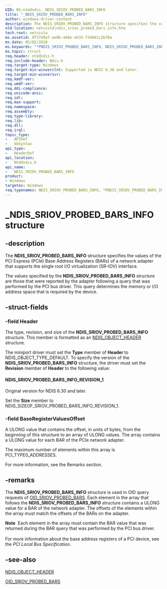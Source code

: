 ```yaml
---
UID: NS:ntddndis._NDIS_SRIOV_PROBED_BARS_INFO
title: "_NDIS_SRIOV_PROBED_BARS_INFO"
author: windows-driver-content
description: The NDIS_SRIOV_PROBED_BARS_INFO structure specifies the values of the PCI Express (PCIe) Base Address Registers (BARs) of a network adapter that supports the single root I/O virtualization (SR-IOV) interface.
old-location: netvista\ndis_sriov_probed_bars_info.htm
tech.root: netvista
ms.assetid: 9f37d9e7-ae8b-448e-a535-f34b01c2bf8a
ms.date: 05/02/2018
ms.keywords: "*PNDIS_SRIOV_PROBED_BARS_INFO, NDIS_SRIOV_PROBED_BARS_INFO, NDIS_SRIOV_PROBED_BARS_INFO structure [Network Drivers Starting with Windows Vista], PNDIS_SRIOV_PROBED_BARS_INFO, PNDIS_SRIOV_PROBED_BARS_INFO structure pointer [Network Drivers Starting with Windows Vista], _NDIS_SRIOV_PROBED_BARS_INFO, netvista.ndis_sriov_probed_bars_info, ntddndis/NDIS_SRIOV_PROBED_BARS_INFO, ntddndis/PNDIS_SRIOV_PROBED_BARS_INFO"
ms.topic: struct
req.header: ntddndis.h
req.include-header: Ndis.h
req.target-type: Windows
req.target-min-winverclnt: Supported in NDIS 6.30 and later.
req.target-min-winversvr: 
req.kmdf-ver: 
req.umdf-ver: 
req.ddi-compliance: 
req.unicode-ansi: 
req.idl: 
req.max-support: 
req.namespace: 
req.assembly: 
req.type-library: 
req.lib: 
req.dll: 
req.irql: 
topic_type:
-	APIRef
-	kbSyntax
api_type:
-	HeaderDef
api_location:
-	Ntddndis.h
api_name:
-	NDIS_SRIOV_PROBED_BARS_INFO
product:
- Windows
targetos: Windows
req.typenames: NDIS_SRIOV_PROBED_BARS_INFO, *PNDIS_SRIOV_PROBED_BARS_INFO
---
```


# _NDIS_SRIOV_PROBED_BARS_INFO structure


## -description



The <b>NDIS_SRIOV_PROBED_BARS_INFO</b> structure specifies the values of the PCI Express (PCIe) Base Address Registers (BARs) of a network adapter that supports the single root I/O virtualization (SR-IOV) interface. 
 

The values specified by the <b>NDIS_SRIOV_PROBED_BARS_INFO</b> structure are those that were reported by the adapter following a query that was performed by the PCI bus driver. This query determines the memory or I/O address space that is required by the device.






## -struct-fields




### -field Header

The type, revision, and size of the <b>NDIS_SRIOV_PROBED_BARS_INFO</b> structure. This member is formatted as an <a href="https://msdn.microsoft.com/library/windows/hardware/ff566588">NDIS_OBJECT_HEADER</a> structure.

The miniport driver must set the <b>Type</b> member of <b>Header</b> to NDIS_OBJECT_TYPE_DEFAULT. To specify the version of the <b>NDIS_SRIOV_PROBED_BARS_INFO</b> structure, the driver must set the <b>Revision</b> member of <b>Header</b> to the following value: 





#### NDIS_SRIOV_PROBED_BARS_INFO_REVISION_1

Original version for NDIS 6.30 and later.

Set the <b>Size</b> member to NDIS_SIZEOF_SRIOV_PROBED_BARS_INFO_REVISION_1.


### -field BaseRegisterValuesOffset

A ULONG value that contains the offset, in units of bytes, from the beginning of this structure to an array of ULONG values. The array  contains a ULONG value for each BAR of the PCIe network adapter.

The maximum number of elements within this array is PCI_TYPE0_ADDRESSES.

For more information, see the Remarks section.


## -remarks



The <b>NDIS_SRIOV_PROBED_BARS_INFO</b> structure is used in OID query requests of <a href="https://msdn.microsoft.com/library/windows/hardware/hh451870">OID_SRIOV_PROBED_BARS</a>.  Each
    element in the array that follows the <b>NDIS_SRIOV_PROBED_BARS_INFO</b> structure contains a ULONG value for a BAR of the network adapter. The offsets of the elements within the array must match the offsets of the BARs on the adapter.

<div class="alert"><b>Note</b>  Each element in the array must contain the BAR value that was returned during the BAR query that was performed by the PCI bus driver.</div>
<div> </div>
For more information about the base address registers of a PCI device, see the <i>PCI Local Bus Specification</i>.




## -see-also




<b></b>



<a href="https://msdn.microsoft.com/library/windows/hardware/ff566588">NDIS_OBJECT_HEADER</a>



<a href="https://msdn.microsoft.com/library/windows/hardware/hh451870">OID_SRIOV_PROBED_BARS</a>
 

 

